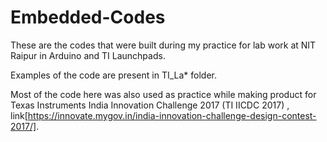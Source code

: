 # Embedded-Codes
These are the codes that were built during my practice for lab work at NIT Raipur in Arduino and TI Launchpads.

Examples of the code are present in TI_La* folder.

Most of the code here was also used as practice while making product for Texas Instruments India Innovation Challenge 2017 (TI IICDC 2017) , link[https://innovate.mygov.in/india-innovation-challenge-design-contest-2017/].
